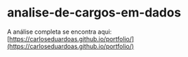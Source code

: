 # analise-de-cargos-em-dados
 
A análise completa se encontra aqui: [https://carloseduardoas.github.io/portfolio/](https://carloseduardoas.github.io/portfolio/)
